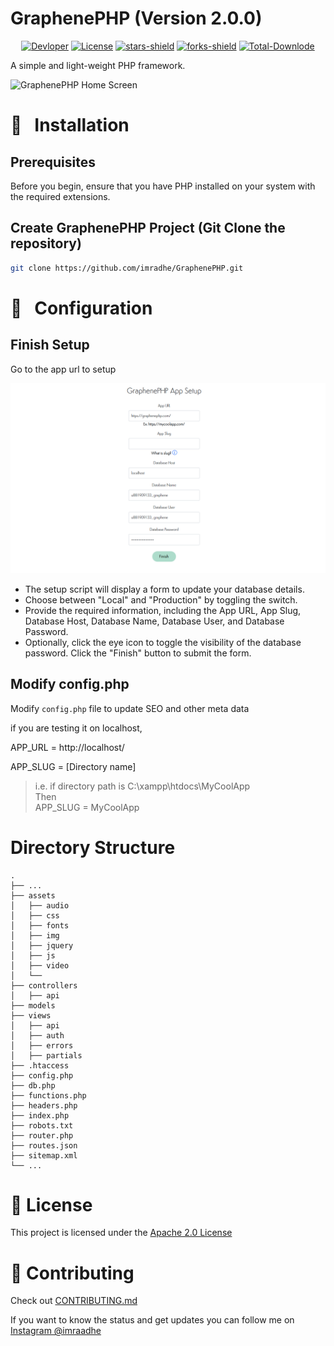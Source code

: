 <h1>GraphenePHP (Version 2.0.0) </h1>
<p align="center">
	<a href="https://github.com/imradhe"><img alt="Devloper" src="https://img.shields.io/badge/Devloper-Radhe%20Shyam%20Salopanthula-Success.svg?style=flat-square"/></a>
	<a href="https://github.com/imradhe/GraphenePHP/LICENSE"><img alt="License" src="https://img.shields.io/github/license/imradhe/GraphenePHP.svg?style=flat-square"/></a>
	<a href="https://github.com/imradhe/GraphenePHP/stargazers"><img alt="stars-shield" src="https://img.shields.io/github/stars/imradhe/GraphenePHP.svg?style=flat-square"/></a>
	<a href="https://github.com/imradhe/GraphenePHP/network/members"><img alt="forks-shield" src="https://img.shields.io/github/forks/imradhe/GraphenePHP.svg?style=flat-square"/></a>
	<a href="https://github.com/imradhe/GraphenePHP/graphs/traffic"><img alt="Total-Downlode" src="https://img.shields.io/github/downloads/imradhe/GraphenePHP/total.svg?style=flat-square"/></a>
</p>

A simple and light-weight PHP framework.

![GraphenePHP Home Screen](/assets/img/ss.png "GraphenePHP Home Screen")

# 🚀 &nbsp; Installation

## Prerequisites
Before you begin, ensure that you have PHP installed on your system with the required extensions.

## Create GraphenePHP Project (Git Clone the repository)

```bash
git clone https://github.com/imradhe/GraphenePHP.git
```

# 📖 &nbsp; Configuration

## Finish Setup

Go to the app url to setup

![GraphenePHP Configuraion](/assets/img/configuraion.png "GraphenePHP Configuraion")
- The setup script will display a form to update your database details.
- Choose between "Local" and "Production" by toggling the switch.
- Provide the required information, including the App URL, App Slug, Database Host, Database Name, Database User, and Database Password.
- Optionally, click the eye icon to toggle the visibility of the database password.
Click the "Finish" button to submit the form.


## Modify config.php
Modify `config.php` file to update SEO and other meta data

if you are testing it on localhost, 

APP_URL = http://localhost/

APP_SLUG = [Directory name]

> i.e. if directory path is C:\xampp\htdocs\MyCoolApp <br>
Then <br>
> APP_SLUG = MyCoolApp



# Directory Structure
```
.
├── ...
├── assets   
│   ├── audio                 
│   ├── css   
│   ├── fonts         
│   ├── img
│   ├── jquery
│   ├── js   
│   ├── video
│   └──      
├── controllers
│   ├── api      
├── models       
├── views   
│   ├── api
│   ├── auth
│   ├── errors
│   ├── partials 
├── .htaccess 
├── config.php 
├── db.php   
├── functions.php
├── headers.php
├── index.php
├── robots.txt
├── router.php
├── routes.json
├── sitemap.xml
└── ...
```


# 📄 License

This project is licensed under the [Apache 2.0 License](LICENSE)

# 🤗 Contributing

Check out [CONTRIBUTING.md](https://github.com/abelljs/abell/tree/main/CONTRIBUTING.md)


If you want to know the status and get updates you can follow me on [Instagram @imraadhe](https://instagram.com/imraadhe)

